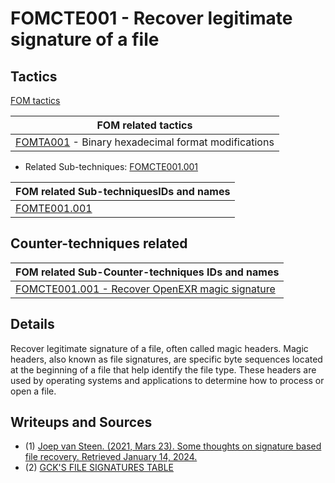 # FOMCTE001 - Recover legitimate signature of a file

## Tactics

[FOM tactics](https://github.com/blue101010/FOM/blob/main/tactics/tactics.md)

| FOM related tactics  |
| --------------------------------------- |
| [FOMTA001](https://github.com/blue101010/FOM/blob/main/tactics/FOMTA001.md) - Binary hexadecimal format modifications   |


- Related Sub-techniques: [FOMCTE001.001](https://github.com/blue101010/FOM/blob/main/countertechniques/FOMCTE001.001.md)

| FOM related  Sub-techniquesIDs and names|
| ------------------------------------------------------------ |
| [FOMTE001.001](https://github.com/blue101010/FOM/blob/main/countertechniques/FOMTE001.001.md)         |

## Counter-techniques related

| FOM related  Sub-Counter-techniques IDs and names|
| ------------------------------------------------------------ |
| [FOMCTE001.001 - Recover OpenEXR magic signature](https://github.com/blue101010/FOM/blob/main/countertechniques/FOMCTE001.001.md)         |

## Details

Recover legitimate signature of a file, often called magic headers.
Magic headers, also known as file signatures, are specific byte sequences located at the beginning of a file that help identify the file type. 
These headers are used by operating systems and applications to determine how to process or open a file.



## Writeups and Sources

- (1) [Joep van Steen. (2021, Mars 23). Some thoughts on signature based file recovery. Retrieved January 14, 2024.](https://www.disktuna.com/some-thoughts-on-signature-based-file-recovery/)
- (2) [GCK'S FILE SIGNATURES TABLE](https://www.garykessler.net/library/file_sigs.html)
